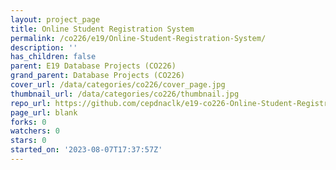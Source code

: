 ```yaml
---
layout: project_page
title: Online Student Registration System
permalink: /co226/e19/Online-Student-Registration-System/
description: ''
has_children: false
parent: E19 Database Projects (CO226)
grand_parent: Database Projects (CO226)
cover_url: /data/categories/co226/cover_page.jpg
thumbnail_url: /data/categories/co226/thumbnail.jpg
repo_url: https://github.com/cepdnaclk/e19-co226-Online-Student-Registration-System
page_url: blank
forks: 0
watchers: 0
stars: 0
started_on: '2023-08-07T17:37:57Z'
---
```



